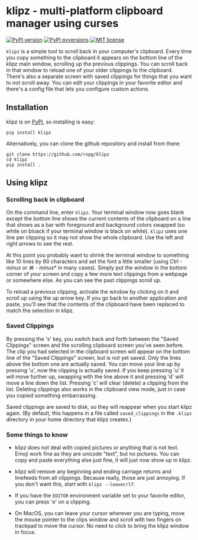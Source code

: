# klipz - multi-platform clipboard manager using curses

[![PyPI version](https://img.shields.io/pypi/v/klipz.svg)](https://pypi.python.org/pypi/klipz/)
[![PyPI pyversions](https://img.shields.io/pypi/pyversions/klipz.svg)](https://pypi.python.org/pypi/klipz/)
[![MIT license](https://img.shields.io/badge/License-MIT-blue.svg)](https://github.com/ropg/klipz/blob/master/LICENSE)

`klipz` is a simple tool to scroll back in your computer's clipboard. Every time you copy something to the clipboard it appears on the bottom line of the klipz main window, scrolling up the previous clippings. You can scroll back in that window to reload one of your older clippings to the clipboard. There's also a separate screen with saved clippings for things that you want to not scroll away. You can edit your clippings in your favorite editor and there's a config file that lets you configure custom actions.

## Installation

klipz is on [PyPI](https://pypi.org/project/klipz), so installing is easy: 

```
pip install klipz
```

Alternatively, you can clone the github repository and install from there:

```
git clone https://github.com/ropg/klipz
cd klipz
pip install .
```

## Using klipz

### Scrolling back in clipboard

On the command line, enter `klipz`. Your terminal window now goes blank except the bottom line shows the current contents of the clipboard on a line that shows as a bar with foreground and background colors swapped (so white on bloack if your terminal window is black on white). `klipz` uses one line per clipping so it may not show the whole clipboard. Use the left and right arrows to see the rest.

At this point you probably want to shrink the terminal window to something like 10 lines by 60 characters and set the font a little smaller (using *Ctrl - minus* or *⌘ - minus** in many cases). Simply put the window in the bottom corner of your screen and copy a few more text clippings from a webpage or somewhere else. As you can see the past clippings scroll up.

To reload a previous clipping, activate the window by clicking on it and scroll up using the up arrow key. If you go back to another application and paste, you'll see that the contents of the clipboard have been replaced to match the selection in klipz.

### Saved Clippings

By pressing the 's' key, you switch back and forth between the "Saved Clippings" screen and the scrolling clipboard screen you've seen before. The clip you had selected in the clipboard screen will appear on the bottom line of the "Saved Clippings" screen, but is not yet saved. Only the lines above the bottom one are actually saved. You can move your line up by pressing 'u', now the clipping is actually saved. If you keep pressing 'u' it will move further up, swapping with the line above it and pressing 'd' will move a line down the list. Pressing 'c' will clear (delete) a clipping from the list. Deleting clippings also works in the clipboard view mode, just in case you copied something embarrassing.

Saved clippings are saved to disk, so they will reappear when you start klipz again. (By default, this happens in a file called `saved_clippings` in the `.klipz` directory in your home directory that klipz creates.)

### Some things to know

* klipz does not deal with copied pictures or anything that is not text. Emoji work fine as they are unicode "text", but no pictures. You can copy and paste everything else just fine, it will just now show up in klipz.

* klipz will remove any beginning and ending carriage returns and linefeeds from all clippings. Because really, those are just annoying. If you don't want this, start with `klipz --leavecrlf`.

* If you have the `EDITOR` environment variable set to your favorite editor, you can press 'e' on a clipping.

* On MacOS, you can leave your cursor wherever you are typing, move the mouse pointer to the clips window and scroll with two fingers on trackpad to move the cursor. No need to click to bring the klipz window in focus.